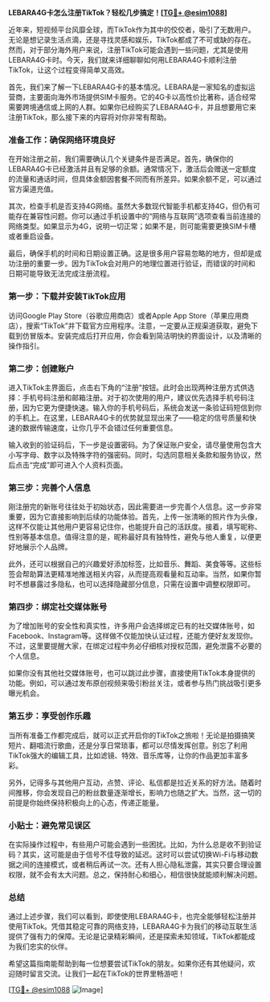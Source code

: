 **LEBARA4G卡怎么注册TikTok？轻松几步搞定！[[TG💪+ @esim1088](https://t.me/s/esim1088)]**

近年来，短视频平台风靡全球，而TikTok作为其中的佼佼者，吸引了无数用户。无论是想记录生活点滴，还是寻找灵感和娱乐，TikTok都成了不可或缺的存在。然而，对于部分海外用户来说，注册TikTok可能会遇到一些问题，尤其是使用LEBARA4G卡时。今天，我们就来详细聊聊如何用LEBARA4G卡顺利注册TikTok，让这个过程变得简单又高效。

首先，我们来了解一下LEBARA4G卡的基本情况。LEBARA是一家知名的虚拟运营商，主要面向海外市场提供SIM卡服务。它的4G卡以高性价比著称，适合经常需要跨境通信或上网的人群。如果你已经购买了LEBARA4G卡，并且想要用它来注册TikTok，那么接下来的内容将对你非常有帮助。

### **准备工作：确保网络环境良好**

在开始注册之前，我们需要确认几个关键条件是否满足。首先，确保你的LEBARA4G卡已经激活并且有足够的余额。通常情况下，激活后会赠送一定额度的流量和通话时间，但具体金额因套餐不同而有所差异。如果余额不足，可以通过官方渠道充值。

其次，检查手机是否支持4G网络。虽然大多数现代智能手机都支持4G，但仍有可能存在兼容性问题。你可以通过手机设置中的“网络与互联网”选项查看当前连接的网络类型。如果显示为4G，说明一切正常；如果不是，则可能需要更换SIM卡槽或者重启设备。

最后，确保手机的时间和日期设置正确。这是很多用户容易忽略的地方，但却是成功注册的重要一步。因为TikTok会对用户的地理位置进行验证，而错误的时间和日期可能导致无法完成注册流程。

### **第一步：下载并安装TikTok应用**

访问Google Play Store（谷歌应用商店）或者Apple App Store（苹果应用商店），搜索“TikTok”并下载官方应用程序。注意，一定要从正规渠道获取，避免下载到仿冒版本。安装完成后打开应用，你会看到简洁明快的界面设计，以及清晰的操作指引。

### **第二步：创建账户**

进入TikTok主界面后，点击右下角的“注册”按钮。此时会出现两种注册方式供选择：手机号码注册和邮箱注册。对于初次使用的用户，建议优先选择手机号码注册，因为它更为便捷快速。输入你的手机号码后，系统会发送一条验证码短信到你的手机上。在这里，LEBARA4G卡的优势就显现出来了——稳定的信号质量和快速的数据传输速度，让你几乎不会错过任何重要信息。

输入收到的验证码后，下一步是设置密码。为了保证账户安全，请尽量使用包含大小写字母、数字以及特殊字符的强密码。同时，勾选同意相关条款和服务协议，然后点击“完成”即可进入个人资料页面。

### **第三步：完善个人信息**

刚注册完的新账号往往处于初始状态，因此需要进一步完善个人信息。这一步非常重要，因为它直接影响到后续的功能体验。首先，上传一张清晰的照片作为头像，这样不仅能让其他用户更容易记住你，也能提升自己的活跃度。接着，填写昵称、性别等基本信息。值得注意的是，昵称最好具有独特性，避免与他人重复，以便更好地展示个人品牌。

此外，还可以根据自己的兴趣爱好添加标签，比如音乐、舞蹈、美食等等。这些标签会帮助算法更精准地推送相关内容，从而提高观看量和互动率。当然，如果你暂时不想暴露过多隐私，也可以选择隐藏部分信息，只需在设置中调整权限即可。

### **第四步：绑定社交媒体账号**

为了增加账号的安全性和真实性，许多用户会选择绑定已有的社交媒体账号，如Facebook、Instagram等。这样做不仅能加快认证过程，还能方便好友发现你。不过，这里要提醒大家，在绑定过程中务必仔细核对授权范围，避免泄露不必要的个人信息。

如果你没有其他社交媒体账号，也可以跳过此步骤，直接使用TikTok本身提供的功能。例如，可以通过发布原创视频来吸引粉丝关注，或者参与热门挑战吸引更多曝光机会。

### **第五步：享受创作乐趣**

当所有准备工作都完成后，就可以正式开启你的TikTok之旅啦！无论是拍摄搞笑短片、翻唱流行歌曲，还是分享日常琐事，都可以尽情发挥创意。别忘了利用TikTok强大的编辑工具，比如滤镜、特效、音乐库等，让你的作品更加丰富多彩。

另外，记得多与其他用户互动，点赞、评论、私信都是拉近关系的好方法。随着时间推移，你会发现自己的粉丝数量逐渐增长，影响力也随之扩大。当然，这一切的前提是你始终保持积极向上的心态，传递正能量。

### **小贴士：避免常见误区**

在实际操作过程中，有些用户可能会遇到一些困扰。比如，为什么总是收不到验证码？其实，这可能是由于信号不佳导致的延迟。这时可以尝试切换Wi-Fi与移动数据之间的连接模式，或者稍后再试一次。还有人担心隐私泄露，其实只要合理设置权限，就不会有太大问题。总之，保持耐心和细心，相信很快就能顺利解决问题。

### **总结**

通过上述步骤，我们可以看到，即使使用LEBARA4G卡，也完全能够轻松注册并使用TikTok。凭借其稳定可靠的网络支持，LEBARA4G卡为我们的移动互联生活提供了强有力的保障。无论是记录精彩瞬间，还是探索未知领域，TikTok都能成为我们忠实的伙伴。

希望这篇指南能帮助到每一位想要尝试TikTok的朋友。如果你还有其他疑问，欢迎随时留言交流。让我们一起在TikTok的世界里畅游吧！

[[TG💪+ @esim1088](https://t.me/s/esim1088) ![Image](https://i.postimg.cc/4NQfJmqS/Snipaste-2025-05-13-00-14-12.png)]